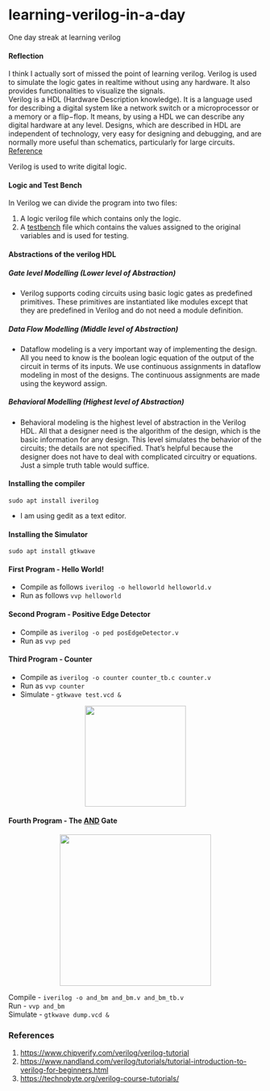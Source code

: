 # learning-verilog-in-a-day
One day streak at learning verilog

#### Reflection
I think I actually sort of missed the point of learning verilog. Verilog is used to simulate the logic gates in realtime without using any hardware. It also provides functionalities to visualize the signals.\
Verilog is a HDL (Hardware Description knowledge). It is a language used for describing a digital system like a network switch or a microprocessor or a memory or a flip−flop. It means, by using a HDL we can describe any digital hardware at any level. Designs, which are described in HDL are independent of technology, very easy for designing and debugging, and are normally more useful than schematics, particularly for large circuits. [Reference](https://www.tutorialspoint.com/vlsi_design/vlsi_design_verilog_introduction.htm#:~:text=Verilog%20is%20a%20HARDWARE%20DESCRIPTION,digital%20hardware%20at%20any%20level.)

Verilog is used to write digital logic.

#### Logic and Test Bench
In Verilog we can divide the program into two files: 
1. A logic verilog file which contains only the logic.
2. A [testbench](https://technobyte.org/testbench-in-verilog/) file which contains the values assigned to the original variables and is used for testing.

#### Abstractions of the verilog HDL

##### Gate level Modelling (Lower level of Abstraction)
- Verilog supports coding circuits using basic logic gates as predefined primitives. These primitives are instantiated like modules except that they are predefined in Verilog and do not need a module definition.

##### Data Flow Modelling (Middle level of Abstraction)
- Dataflow modeling is a very important way of implementing the design. All you need to know is the boolean logic equation of the output of the circuit in terms of its inputs. We use continuous assignments in dataflow modeling in most of the designs. The continuous assignments are made using the keyword assign.

##### Behavioral Modelling (Highest level of Abstraction)
- Behavioral modeling is the highest level of abstraction in the Verilog HDL. All that a designer need is the algorithm of the design, which is the basic information for any design. This level simulates the behavior of the circuits; the details are not specified. That’s helpful because the designer does not have to deal with complicated circuitry or equations. Just a simple truth table would suffice.

#### Installing the compiler

```sudo apt install iverilog```
- I am using gedit as a text editor.

#### Installing the Simulator
```sudo apt install gtkwave```

#### First Program - Hello World!
- Compile as follows
```iverilog -o helloworld helloworld.v```
- Run as follows
```vvp helloworld```

#### Second Program - Positive Edge Detector
- Compile as ```iverilog -o ped posEdgeDetector.v```
- Run as ```vvp ped```

#### Third Program - Counter
- Compile as ```iverilog -o counter counter_tb.c counter.v```
- Run as ```vvp counter```
- Simulate - ```gtkwave test.vcd &```
<p align="center">
  <img src="https://github.com/Pruthvi-Sanghavi/learning-verilog-in-a-day/blob/main/results/counter.png" height="200 px">
</p>

#### Fourth Program - The [AND](https://technobyte.org/verilog-and-gate/) Gate
<p align="center">
  <img src="https://github.com/Pruthvi-Sanghavi/learning-verilog-in-a-day/blob/main/and_gate/and_bm.png" height="300 px"/>
</p>

Compile - ```iverilog -o and_bm and_bm.v and_bm_tb.v```\
Run - ```vvp and_bm```\
Simulate - ```gtkwave dump.vcd &```
                                                                                                                      
### References
1. https://www.chipverify.com/verilog/verilog-tutorial
2. https://www.nandland.com/verilog/tutorials/tutorial-introduction-to-verilog-for-beginners.html
3. https://technobyte.org/verilog-course-tutorials/
